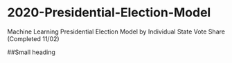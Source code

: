 # 2020-Presidential-Election-Model
Machine Learning Presidential Election Model by Individual State Vote Share (Completed 11/02)

##Small heading
